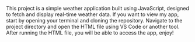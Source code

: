 This project is a simple weather application built using JavaScript, designed to fetch and display real-time weather data. 
If you want to view my app, start by opening your terminal and cloning the repository. Navigate to the project directory and 
open the HTML file using VS Code or another tool. After running the HTML file, you will be able to access the app, enjoy!
